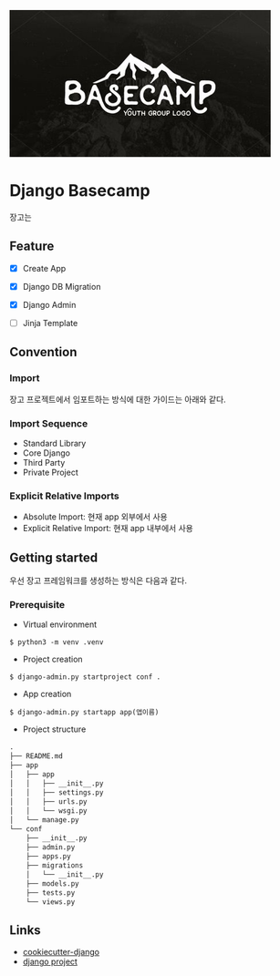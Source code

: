 
![alt text](./icon.jpg)

# Django Basecamp
장고는 

## Feature
- [X] Create App
- [X] Django DB Migration
- [X] Django Admin
- [ ] Jinja Template


## Convention
 
### Import
장고 프로젝트에서 임포트하는 방식에 대한 가이드는 아래와 같다. 

### Import Sequence
- Standard Library
- Core Django
- Third Party
- Private Project

### Explicit Relative Imports
- Absolute Import: 현재 app 외부에서 사용
- Explicit Relative Import: 현재 app 내부에서 사용


## Getting started

우선 장고 프레임워크를 생성하는 방식은 다음과 같다.

### Prerequisite
- Virtual environment
```buildoutcfg
$ python3 -m venv .venv
```

- Project creation
```buildoutcfg
$ django-admin.py startproject conf .
```

- App creation
```buildoutcfg
$ django-admin.py startapp app(앱이름)
```

- Project structure
```buildoutcfg
.
├── README.md
├── app
│   ├── app
│   │   ├── __init__.py
│   │   ├── settings.py
│   │   ├── urls.py
│   │   └── wsgi.py
│   └── manage.py
└── conf
    ├── __init__.py
    ├── admin.py
    ├── apps.py
    ├── migrations
    │   └── __init__.py
    ├── models.py
    ├── tests.py
    └── views.py
```

## Links
- [cookiecutter-django](https://github.com/pydanny/cookiecutter-django)
- [django project](https://docs.djangoproject.com/en/2.1/intro/)


